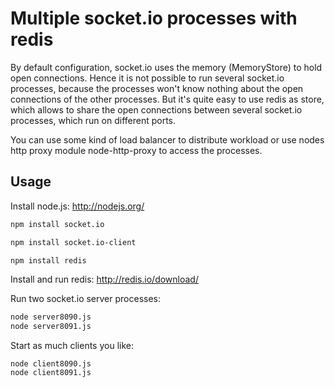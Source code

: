 # Multiple socket.io processes with redis

By default configuration, socket.io uses the memory (MemoryStore) to hold open 
connections. Hence it is not possible to run several socket.io processes, because
the processes won't know nothing about the open connections of the other processes.
But it's quite easy to use redis as store, which allows to share the open connections 
between several socket.io processes, which run on different ports.

You can use some kind of load balancer to distribute workload or use nodes http proxy 
module node-http-proxy to access the processes.

## Usage

Install node.js: http://nodejs.org/

```bash
npm install socket.io
```

```bash
npm install socket.io-client
```

```bash
npm install redis
```

Install and run redis: http://redis.io/download/

Run two socket.io server processes:

```bash
node server8090.js
node server8091.js
```

Start as much clients you like:

```base
node client8090.js
node client8091.js
```



